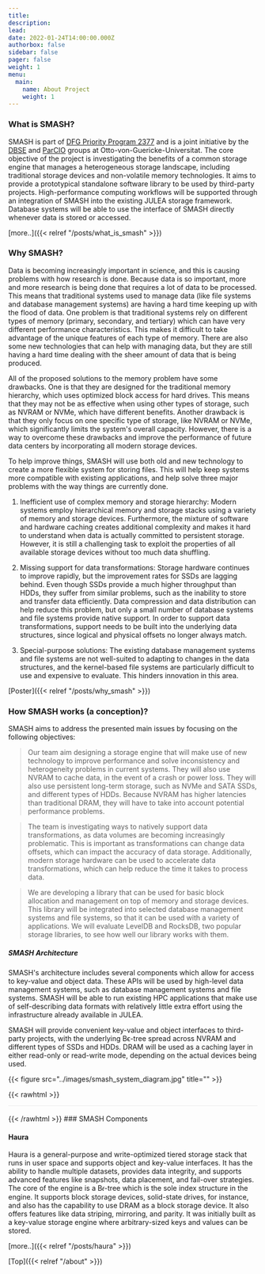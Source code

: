 ```yaml
---
title: 
description: 
lead: 
date: 2022-01-24T14:00:00.000Z
authorbox: false
sidebar: false
pager: false
weight: 1
menu:
  main:
    name: About Project
    weight: 1
---
```


### What is SMASH?

SMASH is part of [DFG Priority Program 2377](http://spp2377.uos.de) and is a joint initiative by the [DBSE](http://dbse.ovgu.de/) and [ParCIO](https://parcio.ovgu.de/) groups at Otto-von-Guericke-Universitat. The core objective of the project is investigating the benefits of a common storage engine that manages a heterogeneous storage landscape, including traditional storage devices and non-volatile memory technologies. It aims to provide a prototypical standalone software library to be used by third-party projects. High-performance computing workflows will be supported through an integration of SMASH into the existing JULEA storage framework. Database systems will be able to use the interface of SMASH directly whenever data is stored or accessed. 

[more..]({{< relref "/posts/what_is_smash" >}})

### Why SMASH?

Data is becoming increasingly important in science, and this is causing problems with how research is done. Because data is so important, more and more research is being done that requires a lot of data to be processed. This means that traditional systems used to manage data (like file systems and database management systems) are having a hard time keeping up with the flood of data. One problem is that traditional systems rely on different types of memory (primary, secondary, and tertiary) which can have very different performance characteristics. This makes it difficult to take advantage of the unique features of each type of memory. There are also some new technologies that can help with managing data, but they are still having a hard time dealing with the sheer amount of data that is being produced.

All of the proposed solutions to the memory problem have some drawbacks. One is that they are designed for the traditional memory hierarchy, which uses optimized block access for hard drives. This means that they may not be as effective when using other types of storage, such as NVRAM or NVMe, which have different benefits. Another drawback is that they only focus on one specific type of storage, like NVRAM or NVMe, which significantly limits the system's overall capacity. However, there is a way to overcome these drawbacks and improve the performance of future data centers by incorporating all modern storage devices.

To help improve things, SMASH will use both old and new technology to create a more flexible system for storing files. This will help keep systems more compatible with existing applications, and help solve three major problems with the way things are currently done.

1. Inefficient use of complex memory and storage hierarchy: Modern systems employ hierarchical memory and storage stacks using a variety of memory and storage devices. Furthermore, the mixture of software and hardware caching creates additional complexity and makes it hard to understand when data is actually committed to persistent storage. However, it is still a challenging task to exploit the properties of all available storage devices without too much data shuffling.

2. Missing support for data transformations: Storage hardware continues to improve rapidly, but the improvement rates for SSDs are lagging behind. Even though SSDs provide a much higher throughput than HDDs, they suffer from similar problems, such as the inability to store and transfer data efficiently. Data compression and data distribution can help reduce this problem, but only a small number of database systems and file systems provide native support. In order to support data transformations, support needs to be built into the underlying data structures, since logical and physical offsets no longer always match.

3. Special-purpose solutions: The existing database management systems and file systems are not well-suited to adapting to changes in the data structures, and the kernel-based file systems are particularly difficult to use and expensive to evaluate. This hinders innovation in this area.

[Poster]({{< relref "/posts/why_smash" >}})

### How SMASH works (a conception)?

SMASH aims to address the presented main issues by focusing on the following objectives:

> Our team aim designing a storage engine that will make use of new technology to improve performance and solve inconsistency and heterogeneity problems in current systems. They will also use NVRAM to cache data, in the event of a crash or power loss. They will also use persistent long-term storage, such as NVMe and SATA SSDs, and different types of HDDs. Because NVRAM has higher latencies than traditional DRAM, they will have to take into account potential performance problems.

> The team is investigating ways to natively support data transformations, as data volumes are becoming increasingly problematic. This is important as transformations can change data offsets, which can impact the accuracy of data storage. Additionally, modern storage hardware can be used to accelerate data transformations, which can help reduce the time it takes to process data.

> We are developing a library that can be used for basic block allocation and management on top of memory and storage devices. This library will be integrated into selected database management systems and file systems, so that it can be used with a variety of applications. We will evaluate LevelDB and RocksDB, two popular storage libraries, to see how well our library works with them.

##### SMASH Architecture

SMASH's architecture includes several components which allow for access to key-value and object data. These APIs will be used by high-level data management systems, such as database management systems and file systems. SMASH will be able to run existing HPC applications that make use of self-describing data formats with relatively little extra effort using the infrastructure already available in JULEA.

SMASH will provide convenient key-value and object interfaces to third-party projects, with the underlying Bϵ-tree spread across NVRAM and different types of SSDs and HDDs. DRAM will be used as a caching layer in either read-only or read-write mode, depending on the actual devices being used.

{{< figure src="../images/smash_system_diagram.jpg" title="" >}}

{{< rawhtml >}}
<div style="border-top: 1px solid #ebebeb;">&nbsp</div>
{{< /rawhtml >}}
### SMASH Components

#### Haura

Haura is a general-purpose and write-optimized tiered storage stack that runs in user space and supports object and key-value interfaces. It has the ability to handle multiple datasets, provides data integrity, and supports advanced features like snapshots, data placement, and fail-over strategies. The core of the engine is a B𝜖-tree which is the sole index structure in the engine. It supports block storage devices, solid-state drives, for instance, and also has the capability to use DRAM as a block storage device. It also offers features like data striping, mirroring, and parity. It was initially built as a key-value storage engine where arbitrary-sized keys and values can be stored.

[more..]({{< relref "/posts/haura" >}})

[Top]({{< relref "/about" >}})

